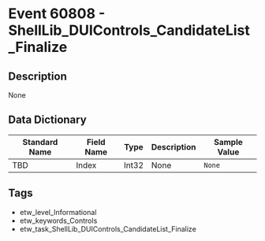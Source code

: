 # Event 60808 - ShellLib_DUIControls_CandidateList_Finalize

## Description
None

## Data Dictionary
|Standard Name|Field Name|Type|Description|Sample Value|
|---|---|---|---|---|
|TBD|Index|Int32|None|`None`|

## Tags
* etw_level_Informational
* etw_keywords_Controls
* etw_task_ShellLib_DUIControls_CandidateList_Finalize